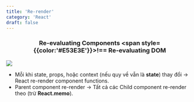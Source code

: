 ```yaml
---
title: 'Re-render'
category: 'React'
draft: false
---
```


### <center>**Re-evaluating Components <span style={{color:'#E53E3E'}}>!==</span> Re-evaluating DOM**</center>

![](https://i.imgur.com/ykPsS7g_d.webp?maxwidth=1520&fidelity=grand)

- Mỗi khi state, props, hoặc context (nếu quy về vẫn là **state**) thay đổi → React re-render component functions.
- Parent component re-render → Tất cả các Child component re-render theo (trừ **React.memo**).
